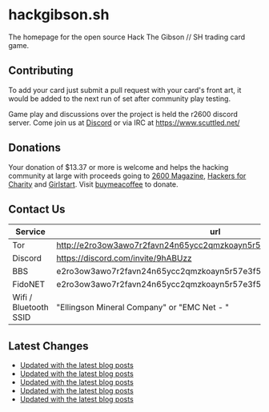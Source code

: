 # hackgibson.sh
The homepage for the open source Hack The Gibson // SH trading card game.


## Contributing

To add your card just submit a pull request with your card's front art, it would be added to the next run of set after community play testing.

Game play and discussions over the project is held the r2600 discord server. Come join us at [Discord](https://discord.com/invite/9hABUzz) or via IRC at https://www.scuttled.net/


## Donations

Your donation of $13.37 or more is welcome and helps the hacking community at large with proceeds going to [2600 Magazine](https://2600.com/), [Hackers for Charity](https://hackersforcharity.org) and [Girlstart](https://girlstart.org).  Visit [buymeacoffee](https://www.buymeacoffee.com/hackgibson.sh) to donate.


## Contact Us

Service | url
-|-
Tor | http://e2ro3ow3awo7r2favn24n65ycc2qmzkoayn5r57e3f56nvjwdcgg32ad.onion
Discord | https://discord.com/invite/9hABUzz
BBS | e2ro3ow3awo7r2favn24n65ycc2qmzkoayn5r57e3f56nvjwdcgg32ad.onion:23
FidoNET | e2ro3ow3awo7r2favn24n65ycc2qmzkoayn5r57e3f56nvjwdcgg32ad.onion:24554
Wifi / Bluetooth SSID | "Ellingson Mineral Company" or "EMC Net - <fidonet address>"

## Latest Changes
<!-- BLOG-POST-LIST:START -->
- [Updated with the latest blog posts](https://github.com/DFW2600/hackgibson.sh/commit/7a37600b1f924fea8dff1e8478d687f47982a38d)
- [Updated with the latest blog posts](https://github.com/DFW2600/hackgibson.sh/commit/0a24fe9260008e3b0c2644733e7403262aeb45b7)
- [Updated with the latest blog posts](https://github.com/DFW2600/hackgibson.sh/commit/545acb52c8acd48d50a17c59677fab8a4e15fc22)
- [Updated with the latest blog posts](https://github.com/DFW2600/hackgibson.sh/commit/859d376c12b797c6dda776d117a6d08a617fd371)
- [Updated with the latest blog posts](https://github.com/DFW2600/hackgibson.sh/commit/a6fe18debc94af33c7119ead06cbc65aecf7995d)
<!-- BLOG-POST-LIST:END -->
